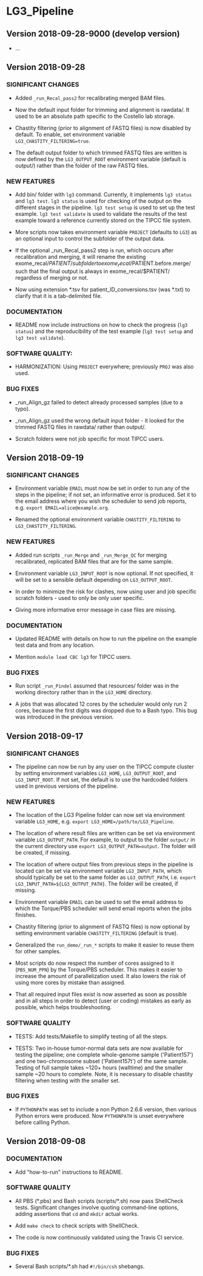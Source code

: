 # LG3_Pipeline

## Version 2018-09-28-9000 (develop version)

 * ...
 

## Version 2018-09-28

### SIGNIFICANT CHANGES

 * Added `_run_Recal_pass2` for recalibrating merged BAM files.

 * Now the default input folder for trimming and alignment is rawdata/.
   It used to be an absolute path specific to the Costello lab storage.

 * Chastity filtering (prior to alignment of FASTQ files) is now disabled by
   default. To enable, set environment variable `LG3_CHASTITY_FILTERING=true`.

 * The default output folder to which trimmed FASTQ files are written is now
   defined by the `LG3_OUTPUT_ROOT` environment variable (default is output/)
   rather than the folder of the raw FASTQ files.

### NEW FEATURES

 * Add bin/ folder with `lg3` command.  Currently, it implements `lg3 status`
   and `lg3 test`.  `lg3 status` is used for checking of the output on the
   different stages in the pipeline.  `lg3 test setup` is used to set up the
   test example.  `lg3 test validate` is used to validate the results of the
   test example toward a reference currently stored on the TIPCC file system.

 * More scripts now takes environment variable `PROJECT` (defaults to `LG3`)
   as an optional input to control the subfolder of the output data.
 
 * If the optional _run_Recal_pass2 step is run, which occurs after
   recalibration and merging, it will rename the existing exome_recal/$PATIENT/
   subfolder to exome_recal/$PATIENT.before.merge/ such that the final output
   is always in exome_recal/$PATIENT/ regardless of merging or not.

 * Now using extension *.tsv for patient_ID_conversions.tsv (was *.txt) to
   clarify that it is a tab-delimited file.

### DOCUMENTATION

 * README now include instructions on how to check the progress (`lg3 status`)
   and the reproducibility of the test example (`lg3 test setup` and
   `lg3 test validate`).
   
### SOFTWARE QUALITY:

 * HARMONIZATION: Using `PROJECT` everywhere; previously `PROJ` was also used.

### BUG FIXES

 * _run_Align_gz failed to detect already processed samples (due to a typo).
 
 * _run_Align_gz used the wrong default input folder - it looked for the
   trimmed FASTQ files in rawdata/ rather than output/.

 * Scratch folders were not job specific for most TIPCC users.


## Version 2018-09-19

### SIGNIFICANT CHANGES

 * Environment variable `EMAIL` must now be set in order to run any of the
   steps in the pipeline; if not set, an informative error is produced.  Set
   it to the email address where you wish the scheduler to send job reports,
   e.g. `export EMAIL=alice@example.org`.

 * Renamed the optional environment variable `CHASTITY_FILTERING` to
   `LG3_CHASTITY_FILTERING`.

### NEW FEATURES

 * Added run scripts `_run_Merge` and `_run_Merge_QC` for merging recalibrated,
   replicated BAM files that are for the same sample.
 
 * Environment variable `LG3_INPUT_ROOT` is now optional.  If not specified,
   it will be set to a sensible default depending on `LG3_OUTPUT_ROOT`.

 * In order to minimize the risk for clashes, now using user and job specific
   scratch folders - used to only be only user specific.

 * Giving more informative error message in case files are missing.

### DOCUMENTATION

 * Updated README with details on how to run the pipeline on the example test
   data and from any location.

 * Mention `module load CBC lg3` for TIPCC users.
 
### BUG FIXES

 * Run script `_run_Pindel` assumed that resources/ folder was in the working
   directory rather than in the `LG3_HOME` directory.

 * A jobs that was allocated 12 cores by the scheduler would only run 2 cores,
   because the first digits was dropped due to a Bash typo.  This bug was
   introduced in the previous version.
 

## Version 2018-09-17

### SIGNIFICANT CHANGES

 * The pipeline can now be run by any user on the TIPCC compute cluster by
   setting environment variables `LG3_HOME`, `LG3_OUTPUT_ROOT`, and
   `LG3_INPUT_ROOT`. If not set, the default is to use the hardcoded folders
   used in previous versions of the pipeline.

### NEW FEATURES

 * The location of the LG3 Pipeline folder can now set via environment variable
   `LG3_HOME`, e.g. `export LG3_HOME=/path/to/LG3_Pipeline`.
  
 * The location of where result files are written can be set via environment
   variable `LG3_OUTPUT_PATH`.  For example, to output to the folder `output/`
   in the current directory use `export LG3_OUTPUT_PATH=output`. The folder
   will be created, if missing.
  
 * The location of where output files from previous steps in the pipeline is
   located can be set via environment variable `LG3_INPUT_PATH`, which should
   typically be set to the same folder as `LG3_OUTPUT_PATH`, i.e.
   `export LG3_INPUT_PATH=${LG3_OUTPUT_PATH}`. The folder will be created, if
   missing.

 * Environment variable `EMAIL` can be used to set the email address to which
   the Torque/PBS scheduler will send email reports when the jobs finishes.

 * Chastity filtering (prior to alignment of FASTQ files) is now optional by
   setting environment variable `CHASTITY_FILTERING` (default is true).
  
 * Generalized the `run_demo/_run_*` scripts to make it easier to reuse them
   for other samples.

 * Most scripts do now respect the number of cores assigned to it
   (`PBS_NUM_PPN`) by the Torque/PBS scheduler.  This makes it easier to
   increase the amount of parallelization used.  It also lowers the risk of
   using more cores by mistake than assigned.

 * That all required input files exist is now asserted as soon as possible and
   in all steps in order to detect (user or coding) mistakes as early as
   possible, which helps troubleshooting.

### SOFTWARE QUALITY

 * TESTS: Add tests/Makefile to simplify testing of all the steps.

 * TESTS: Two in-house tumor-normal data sets are now available for testing the
   pipeline; one complete whole-genome sample ('Patient157') and one
   two-chromosome subset ('Patient157t') of the same sample.  Testing of full
   sample takes ~120+ hours (walltime) and the smaller sample ~20 hours to
   complete. Note, it is necessary to disable chastity filtering when testing
   with the smaller set.

### BUG FIXES

 * If `PYTHONPATH` was set to include a non Python 2.6.6 version, then various
   Python errors were produced.  Now `PYTHONPATH` is unset everywhere before
   calling Python.


## Version 2018-09-08

### DOCUMENTATION

 * Add "how-to-run" instructions to README.


### SOFTWARE QUALITY

 * All PBS (\*.pbs) and Bash scripts (scripts/\*.sh) now pass ShellCheck tests.
   Significant changes involve quoting command-line options, adding assertions
   that `cd` and `mkdir` actual works.

 * Add `make check` to check scripts with ShellCheck.

 * The code is now continuously validated using the Travis CI service.


### BUG FIXES

 * Several Bash scripts/\*.sh had `#!/bin/csh` shebangs.
